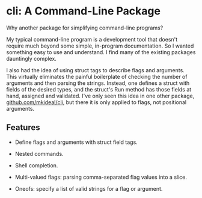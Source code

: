# cli: A Command-Line Package

Why another package for simplifying command-line programs?

My typical command-line program is a development tool that doesn't require
much beyond some simple, in-program documentation. So I wanted something easy to
use and understand. I find many of the existing packages dauntingly complex.

I also had the idea of using struct tags to describe flags and arguments. This
virtually eliminates the painful boilerplate of checking the number of arguments
and then parsing the strings. Instead, one defines a struct with fields of the
desired types, and the struct's Run method has those fields at hand, assigned
and validated. I've only seen this idea in one other package,
[github.com/mkideal/cli](https://pkg.go.dev/github.com/mkideal/cli), but there
it is only applied to flags, not positional arguments.

## Features

- Define flags and arguments with struct field tags.

- Nested commands.

- Shell completion.

- Multi-valued flags: parsing comma-separated flag values into a slice.

- Oneofs: specify a list of valid strings for a flag or argument.
